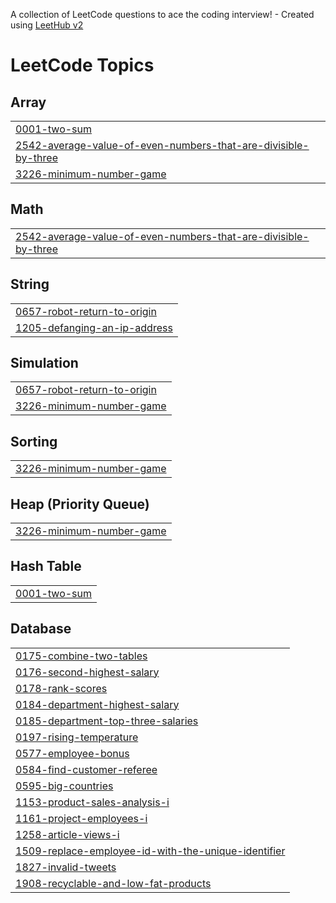A collection of LeetCode questions to ace the coding interview! - Created using [LeetHub v2](https://github.com/arunbhardwaj/LeetHub-2.0)
<!---LeetCode Topics Start-->
# LeetCode Topics
## Array
|  |
| ------- |
| [0001-two-sum](https://github.com/saheer123-max/LeetCode/tree/master/0001-two-sum) |
| [2542-average-value-of-even-numbers-that-are-divisible-by-three](https://github.com/saheer123-max/LeetCode/tree/master/2542-average-value-of-even-numbers-that-are-divisible-by-three) |
| [3226-minimum-number-game](https://github.com/saheer123-max/LeetCode/tree/master/3226-minimum-number-game) |
## Math
|  |
| ------- |
| [2542-average-value-of-even-numbers-that-are-divisible-by-three](https://github.com/saheer123-max/LeetCode/tree/master/2542-average-value-of-even-numbers-that-are-divisible-by-three) |
## String
|  |
| ------- |
| [0657-robot-return-to-origin](https://github.com/saheer123-max/LeetCode/tree/master/0657-robot-return-to-origin) |
| [1205-defanging-an-ip-address](https://github.com/saheer123-max/LeetCode/tree/master/1205-defanging-an-ip-address) |
## Simulation
|  |
| ------- |
| [0657-robot-return-to-origin](https://github.com/saheer123-max/LeetCode/tree/master/0657-robot-return-to-origin) |
| [3226-minimum-number-game](https://github.com/saheer123-max/LeetCode/tree/master/3226-minimum-number-game) |
## Sorting
|  |
| ------- |
| [3226-minimum-number-game](https://github.com/saheer123-max/LeetCode/tree/master/3226-minimum-number-game) |
## Heap (Priority Queue)
|  |
| ------- |
| [3226-minimum-number-game](https://github.com/saheer123-max/LeetCode/tree/master/3226-minimum-number-game) |
## Hash Table
|  |
| ------- |
| [0001-two-sum](https://github.com/saheer123-max/LeetCode/tree/master/0001-two-sum) |
## Database
|  |
| ------- |
| [0175-combine-two-tables](https://github.com/saheer123-max/LeetCode/tree/master/0175-combine-two-tables) |
| [0176-second-highest-salary](https://github.com/saheer123-max/LeetCode/tree/master/0176-second-highest-salary) |
| [0178-rank-scores](https://github.com/saheer123-max/LeetCode/tree/master/0178-rank-scores) |
| [0184-department-highest-salary](https://github.com/saheer123-max/LeetCode/tree/master/0184-department-highest-salary) |
| [0185-department-top-three-salaries](https://github.com/saheer123-max/LeetCode/tree/master/0185-department-top-three-salaries) |
| [0197-rising-temperature](https://github.com/saheer123-max/LeetCode/tree/master/0197-rising-temperature) |
| [0577-employee-bonus](https://github.com/saheer123-max/LeetCode/tree/master/0577-employee-bonus) |
| [0584-find-customer-referee](https://github.com/saheer123-max/LeetCode/tree/master/0584-find-customer-referee) |
| [0595-big-countries](https://github.com/saheer123-max/LeetCode/tree/master/0595-big-countries) |
| [1153-product-sales-analysis-i](https://github.com/saheer123-max/LeetCode/tree/master/1153-product-sales-analysis-i) |
| [1161-project-employees-i](https://github.com/saheer123-max/LeetCode/tree/master/1161-project-employees-i) |
| [1258-article-views-i](https://github.com/saheer123-max/LeetCode/tree/master/1258-article-views-i) |
| [1509-replace-employee-id-with-the-unique-identifier](https://github.com/saheer123-max/LeetCode/tree/master/1509-replace-employee-id-with-the-unique-identifier) |
| [1827-invalid-tweets](https://github.com/saheer123-max/LeetCode/tree/master/1827-invalid-tweets) |
| [1908-recyclable-and-low-fat-products](https://github.com/saheer123-max/LeetCode/tree/master/1908-recyclable-and-low-fat-products) |
<!---LeetCode Topics End-->